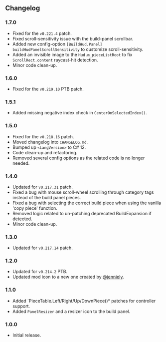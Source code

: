 ## Changelog

### 1.7.0

  * Fixed for the `v0.221.4` patch.
  * Fixed scroll-sensitivity issue with the build-panel scrollbar.
  * Added new config-option `[BuildHud.Panel] buildHudPanelScrollSensitivity` to customize scroll-sensitivity.
  * Added an invisible image to the `Hud.m_pieceListRoot` to fix `ScrollRect.content` raycast-hit detection.
  * Minor code clean-up.

### 1.6.0

  * Fixed for the `v0.219.10` PTB patch.

### 1.5.1

  * Added missing negative index check in `CenterOnSelectedIndex()`.

### 1.5.0

  * Fixed for the `v0.218.16` patch.
  * Moved changelog into `CHANGELOG.md`.
  * Bumped up `<LangVersion>` to C# 12.
  * Code clean-up and refactoring.
  * Removed several config options as the related code is no longer needed.

### 1.4.0

  * Updated for `v0.217.31` patch.
  * Fixed a bug with mouse scroll-wheel scrolling through category tags instead of the build panel pieces.
  * Fixed a bug with selecting the correct build piece when using the vanilla 'copy piece' function.
  * Removed logic related to un-patching deprecated BuildExpansion if detected.
  * Minor code clean-up.

### 1.3.0

  * Updated for `v0.217.14` patch.

### 1.2.0

  * Updated for `v0.214.2` PTB.
  * Updated mod icon to a new one created by [@jenniely](https://twitter.com/jenniely).

### 1.1.0

  * Added `PieceTable.Left/Right/Up/DownPiece()* patches for controller support.
  * Added `PanelResizer` and a resizer icon to the build panel.

### 1.0.0

  * Initial release.
